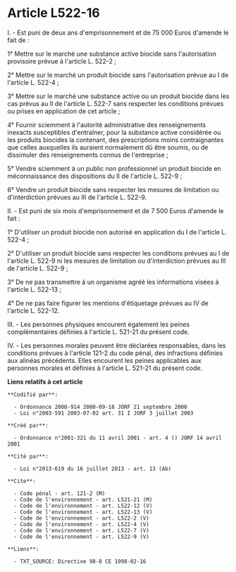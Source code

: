# Article L522-16

I. - Est puni de deux ans d'emprisonnement et de 75 000 Euros d'amende le fait de :

1° Mettre sur le marché une substance active biocide sans l'autorisation provisoire prévue à l'article L. 522-2 ;

2° Mettre sur le marché un produit biocide sans l'autorisation prévue au I de l'article L. 522-4 ;

3° Mettre sur le marché une substance active ou un produit biocide dans les cas prévus au II de l'article L. 522-7 sans
respecter les conditions prévues ou prises en application de cet article ;

4° Fournir sciemment à l'autorité administrative des renseignements inexacts susceptibles d'entraîner, pour la substance
active considérée ou les produits biocides la contenant, des prescriptions moins contraignantes que celles auxquelles ils
auraient normalement dû être soumis, ou de dissimuler des renseignements connus de l'entreprise ;

5° Vendre sciemment à un public non professionnel un produit biocide en méconnaissance des dispositions du II de l'article L.
522-9 ;

6° Vendre un produit biocide sans respecter les mesures de limitation ou d'interdiction prévues au III de l'article L. 522-9.

II. - Est puni de six mois d'emprisonnement et de 7 500 Euros d'amende le fait :

1° D'utiliser un produit biocide non autorisé en application du I de l'article L. 522-4 ;

2° D'utiliser un produit biocide sans respecter les conditions prévues au I de l'article L. 522-9 ni les mesures de
limitation ou d'interdiction prévues au III de l'article L. 522-9 ;

3° De ne pas transmettre à un organisme agréé les informations visées à l'article L. 522-13 ;

4° De ne pas faire figurer les mentions d'étiquetage prévues au IV de l'article L. 522-12.

III. - Les personnes physiques encourent également les peines complémentaires définies à l'article L. 521-21 du présent code.

IV. - Les personnes morales peuvent être déclarées responsables, dans les conditions prévues à l'article 121-2 du code pénal,
des infractions définies aux alinéas précédents. Elles encourent les peines applicables aux personnes morales et définies à
l'article L. 521-21 du présent code.

**Liens relatifs à cet article**

	**Codifié par**:

	  - Ordonnance 2000-914 2000-09-18 JORF 21 septembre 2000
	  - Loi n°2003-591 2003-07-02 art. 31 I JORF 3 juillet 2003

	**Créé par**:

	  - Ordonnance n°2001-321 du 11 avril 2001 - art. 4 () JORF 14 avril 2001

	**Cité par**:

	  - Loi n°2013-619 du 16 juillet 2013 - art. 13 (Ab)

	**Cite**:

	  - Code pénal - art. 121-2 (M)
	  - Code de l'environnement - art. L521-21 (M)
	  - Code de l'environnement - art. L522-12 (V)
	  - Code de l'environnement - art. L522-13 (V)
	  - Code de l'environnement - art. L522-2 (V)
	  - Code de l'environnement - art. L522-4 (V)
	  - Code de l'environnement - art. L522-7 (V)
	  - Code de l'environnement - art. L522-9 (V)

	**Liens**:

	  - TXT_SOURCE: Directive 98-8 CE 1998-02-16
